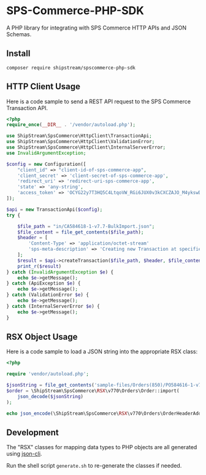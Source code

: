 # SPS-Commerce-PHP-SDK

A PHP library for integrating with SPS Commerce HTTP APIs and JSON Schemas. 

## Install

```shell
composer require shipstream/spscommerce-php-sdk
```

## HTTP Client Usage

Here is a code sample to send a REST API request to the SPS Commerce Transaction API.

```php
<?php
require_once(__DIR__ . '/vendor/autoload.php');

use ShipStream\SpsCommerce\HttpClient\TransactionApi;
use ShipStream\SpsCommerce\HttpClient\ValidationError;
use ShipStream\SpsCommerce\HttpClient\InternalServerError;
use InvalidArgumentException;

$config = new Configuration([
    "client_id" => "client-id-of-sps-commerce-app",
    'client_secret' => 'client-secret-of-sps-commerce-app',
    'redirect_uri' => 'redirect-uri-sps-commerce-app',
    'state' => 'any-string',
    'access_token' => 'OCYG22y7T3HQ5C4LtqoVW_RGi6JUX0v3kCXCZAJO_M4ykswDh_tKJkzYhotfq5FFV3L'
]);

$api = new TransactionApi($config);
try {

    $file_path = "in/CA584618-1-v7.7-BulkImport.json";
    $file_content = file_get_contents($file_path);
    $header = [
        'Content-Type' => 'application/octet-stream'
        'sps-meta-description' => 'Creating new Transaction at specified path'
    ];
    $result = $api->createTransaction($file_path, $header, $file_content);
    print_r($result)
} catch (InvalidArgumentException $e) {
    echo $e->getMessage();
} catch (ApiException $e) {
    echo $e->getMessage();
} catch (ValidationError $e) {
    echo $e->getMessage();
} catch (InternalServerError $e) {
    echo $e->getMessage();
}
```

## RSX Object Usage

Here is a code sample to load a JSON string into the appropriate RSX class:

```php
<?php

require 'vendor/autoload.php';

$jsonString = file_get_contents('sample-files/Orders(850)/PO584616-1-v7.7-DropShip.json');
$order = \ShipStream\SpsCommerce\RSX\v770\Orders\Order::import(
    json_decode($jsonString)
);

echo json_encode(\ShipStream\SpsCommerce\RSX\v770\Orders\OrderHeaderAddressItems::export($order->header->address[0]));
```

## Development

The "RSX" classes for mapping data types to PHP objects are all generated using [json-cli](https://github.com/swaggest/json-cli).

Run the shell script `generate.sh` to re-generate the classes if needed. 
